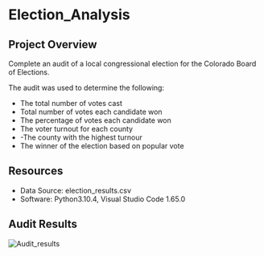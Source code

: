 # Election_Analysis

## Project Overview
Complete an audit of a local congressional election for the Colorado Board of Elections. 

The audit was used to determine the following:
- The total number of votes cast
- Total number of votes each candidate won
- The percentage of votes each candidate won
- The voter turnout for each county
- -The county with the highest turnour
- The winner of the election based on popular vote

## Resources
- Data Source: election_results.csv
- Software: Python3.10.4, Visual Studio Code 1.65.0

## Audit Results

![Audit_results](https://user-images.githubusercontent.com/100165760/162649454-22a3c46d-122b-420c-be6e-0154a81e32fb.png)





